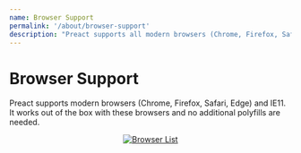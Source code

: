 ```yaml
---
name: Browser Support
permalink: '/about/browser-support'
description: "Preact supports all modern browsers (Chrome, Firefox, Safari, Edge) and IE11 out of the box."
---
```


# Browser Support

Preact supports modern browsers (Chrome, Firefox, Safari, Edge) and IE11. It works out of the box with these browsers and no additional polyfills are needed.

<center>
    <a href="https://saucelabs.com/u/preact">
        <img src="https://saucelabs.com/browser-matrix/preact.svg" alt="Browser List" style="background: #fff">
    </a>
</center>

